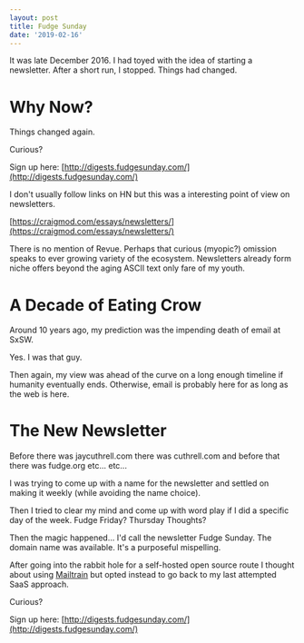 ```yaml
---
layout: post
title: Fudge Sunday
date: '2019-02-16'
---
```


It was late December 2016. I had toyed with the idea of starting a newsletter. After a short run, I stopped. Things had changed. 

Why Now?
========

Things changed again. 

Curious?

Sign up here: [http://digests.fudgesunday.com/](http://digests.fudgesunday.com/) 

I don't usually follow links on HN but this was a interesting point of view on newsletters. 

[https://craigmod.com/essays/newsletters/](https://craigmod.com/essays/newsletters/)

There is no mention of Revue. Perhaps that curious (myopic?) omission speaks to ever growing variety of the ecosystem. Newsletters already form niche offers beyond the aging ASCII text only fare of my youth.

A Decade of Eating Crow
=======================

Around 10 years ago, my prediction was the impending death of email at SxSW.

Yes. I was that guy.

Then again, my view was ahead of the curve on a long enough timeline if humanity eventually ends. Otherwise, email is probably here for as long as the web is here.

The New Newsletter
==================

Before there was jaycuthrell.com there was cuthrell.com and before that there was fudge.org etc... etc...

I was trying to come up with a name for the newsletter and settled on making it weekly (while avoiding the name choice).

Then I tried to clear my mind and come up with word play if I did a specific day of the week. Fudge Friday? Thursday Thoughts?

Then the magic happened... I'd call the newsletter Fudge Sunday. The domain name was available. It's a purposeful mispelling.

After going into the rabbit hole for a self-hosted open source route I thought about using [Mailtrain](https://github.com/Mailtrain-org/mailtrain) but opted instead to go back to my last attempted SaaS approach.

Curious?

Sign up here: [http://digests.fudgesunday.com/](http://digests.fudgesunday.com/) 
